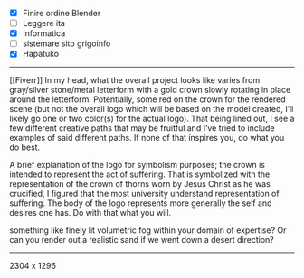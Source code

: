 - [x] Finire ordine Blender
- [ ] Leggere ita
- [x] Informatica
- [ ] sistemare sito grigoinfo
- [x] Hapatuko

---
[[Fiverr]]
In my head, what the overall project looks like varies from gray/silver stone/metal letterform with a gold crown slowly rotating in place around the letterform. Potentially, some red on the crown for the rendered scene (but not the overall logo which will be based on the model created, I’ll likely go one or two color(s) for the actual logo). That being lined out, I see a few different creative paths that may be fruitful and I’ve tried to include examples of said different paths. If none of that inspires you, do what you do best.

A brief explanation of the logo for symbolism purposes; the crown is intended to represent the act of suffering. That is symbolized with the representation of the crown of thorns worn by Jesus Christ as he was crucified, I figured that the most university understand representation of suffering. The body of the logo represents more generally the self and desires one has. Do with that what you will.

something like finely lit volumetric fog within your domain of expertise? Or can you render out a realistic sand if we went down a desert direction?

---

2304 x 1296
